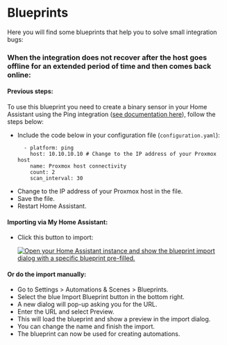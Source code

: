 # Blueprints

Here you will find some blueprints that help you to solve small integration bugs:

### When the integration does not recover after the host goes offline for an extended period of time and then comes back online:

#### Previous steps:

To use this blueprint you need to create a binary sensor in your Home Assistant using the Ping integration ([see documentation here](https://www.home-assistant.io/integrations/ping/#binary-sensor)), follow the steps below:

* Include the code below in your configuration file (`configuration.yaml`):
  ```
    - platform: ping
      host: 10.10.10.10 # Change to the IP address of your Proxmox host
      name: Proxmox host connectivity
      count: 2
      scan_interval: 30
  ```
* Change to the IP address of your Proxmox host in the file.
* Save the file.
* Restart Home Assistant.

#### Importing via My Home Assistant:
* Click this button to import:
  
  [![Open your Home Assistant instance and show the blueprint import dialog with a specific blueprint pre-filled.](https://my.home-assistant.io/badges/blueprint_import.svg)](https://my.home-assistant.io/redirect/blueprint_import/?blueprint_url=https%3A%2F%2Fgithub.com%2Fdougiteixeira%2Fproxmoxve%2Fnew%2Fdougiteixeira-patch-1%2Fblueprints)

#### Or do the import manually:

* Go to Settings > Automations & Scenes > Blueprints.
* Select the blue Import Blueprint button in the bottom right.
* A new dialog will pop-up asking you for the URL.
* Enter the URL and select Preview.
* This will load the blueprint and show a preview in the import dialog.
* You can change the name and finish the import.
* The blueprint can now be used for creating automations.
